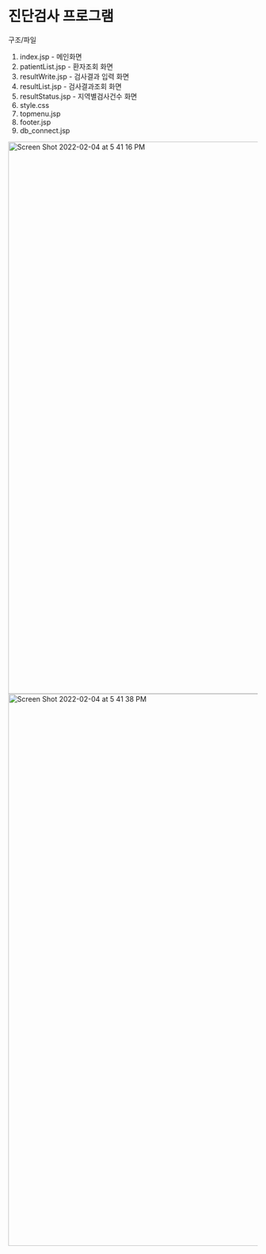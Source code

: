 # 진단검사 프로그램

구조/파일

1. index.jsp - 메인화면
2. patientList.jsp - 환자조회 화면
3. resultWrite.jsp - 검사결과 입력 화면
4. resultList.jsp - 검사결과조회 화면
5. resultStatus.jsp - 지역별검사건수 화면
6. style.css
7. topmenu.jsp 
8. footer.jsp
9. db_connect.jsp


<img width="1113" alt="Screen Shot 2022-02-04 at 5 41 16 PM" src="https://user-images.githubusercontent.com/91236026/152636968-fdf96ead-ec6a-4958-ba55-cf53a656ffef.png">
<img width="1113" alt="Screen Shot 2022-02-04 at 5 41 38 PM" src="https://user-images.githubusercontent.com/91236026/152636972-ac479143-41a7-4ad4-ae33-959bad9a6e02.png">
